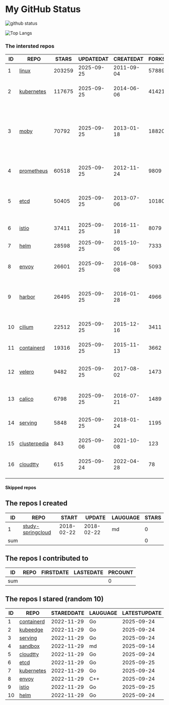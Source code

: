 # My GitHub Status

<img src="https://github-readme-stats-1.yihong0618.vercel.app/api?username=daoqingniu&show_icons=true&&&hide_title=true&count_private=true" alt="github status" />

![Top Langs](https://github-readme-stats-1.yihong0618.vercel.app/api/top-langs/?username=daoqingniu&layout=compact)

<!--START_SECTION:github_repos-->
### The intersted repos
| ID |                              REPO                               | STARS  | UPDATEDAT  | CREATEDAT  | FORKSCOUNT |                                                DESCRIPTIONS                                                |
|----|-----------------------------------------------------------------|--------|------------|------------|------------|------------------------------------------------------------------------------------------------------------|
|  1 | [linux](https://github.com/torvalds/linux)                      | 203259 | 2025-09-25 | 2011-09-04 |      57889 | Linux kernel source tree                                                                                   |
|  2 | [kubernetes](https://github.com/kubernetes/kubernetes)          | 117675 | 2025-09-25 | 2014-06-06 |      41421 | Production-Grade Container Scheduling and Management                                                       |
|  3 | [moby](https://github.com/moby/moby)                            |  70792 | 2025-09-25 | 2013-01-18 |      18820 | The Moby Project - a collaborative project for the container ecosystem to assemble container-based systems |
|  4 | [prometheus](https://github.com/prometheus/prometheus)          |  60518 | 2025-09-25 | 2012-11-24 |       9809 | The Prometheus monitoring system and time series database.                                                 |
|  5 | [etcd](https://github.com/etcd-io/etcd)                         |  50405 | 2025-09-25 | 2013-07-06 |      10180 | Distributed reliable key-value store for the most critical data of a distributed system                    |
|  6 | [istio](https://github.com/istio/istio)                         |  37411 | 2025-09-25 | 2016-11-18 |       8079 | Connect, secure, control, and observe services.                                                            |
|  7 | [helm](https://github.com/helm/helm)                            |  28598 | 2025-09-25 | 2015-10-06 |       7333 | The Kubernetes Package Manager                                                                             |
|  8 | [envoy](https://github.com/envoyproxy/envoy)                    |  26601 | 2025-09-25 | 2016-08-08 |       5093 | Cloud-native high-performance edge/middle/service proxy                                                    |
|  9 | [harbor](https://github.com/goharbor/harbor)                    |  26495 | 2025-09-25 | 2016-01-28 |       4966 | An open source trusted cloud native registry project that stores, signs, and scans content.                |
| 10 | [cilium](https://github.com/cilium/cilium)                      |  22512 | 2025-09-25 | 2015-12-16 |       3411 | eBPF-based Networking, Security, and Observability                                                         |
| 11 | [containerd](https://github.com/containerd/containerd)          |  19316 | 2025-09-25 | 2015-11-13 |       3662 | An open and reliable container runtime                                                                     |
| 12 | [velero](https://github.com/vmware-tanzu/velero)                |   9482 | 2025-09-25 | 2017-08-02 |       1473 | Backup and migrate Kubernetes applications and their persistent volumes                                    |
| 13 | [calico](https://github.com/projectcalico/calico)               |   6798 | 2025-09-25 | 2016-07-21 |       1489 | Cloud native networking and network security                                                               |
| 14 | [serving](https://github.com/knative/serving)                   |   5848 | 2025-09-25 | 2018-01-24 |       1195 | Kubernetes-based, scale-to-zero, request-driven compute                                                    |
| 15 | [clusterpedia](https://github.com/clusterpedia-io/clusterpedia) |    843 | 2025-09-06 | 2021-10-08 |        123 | The Encyclopedia of Kubernetes clusters                                                                    |
| 16 | [cloudtty](https://github.com/cloudtty/cloudtty)                |    615 | 2025-09-24 | 2022-04-28 |         78 | A Friendly Kubernetes CloudShell (Web Terminal) !                                                          |



#### Skipped repos
<!--END_SECTION:github_repos-->

<!--START_SECTION:my_github-->
## The repos I created
| ID  |                                 REPO                                 |   START    |   UPDATE   | LAUGUAGE | STARS |
|-----|----------------------------------------------------------------------|------------|------------|----------|-------|
|   1 | [study-springcloud](https://github.com/daoqingniu/study-springcloud) | 2018-02-22 | 2018-02-22 | md       |     0 |
| sum |                                                                      |            |            |          |     0 |

## The repos I contributed to
| ID  | REPO | FIRSTDATE | LASTEDATE | PRCOUNT |
|-----|------|-----------|-----------|---------|
| sum |      |           |           |       0 |

## The repos I stared (random 10)
| ID |                          REPO                          | STAREDDATE | LAUGUAGE | LATESTUPDATE |
|----|--------------------------------------------------------|------------|----------|--------------|
|  1 | [containerd](https://github.com/containerd/containerd) | 2022-11-29 | Go       | 2025-09-24   |
|  2 | [kubeedge](https://github.com/kubeedge/kubeedge)       | 2022-11-29 | Go       | 2025-09-24   |
|  3 | [serving](https://github.com/knative/serving)          | 2022-11-29 | Go       | 2025-09-24   |
|  4 | [sandbox](https://github.com/cncf/sandbox)             | 2022-11-29 | md       | 2025-09-14   |
|  5 | [cloudtty](https://github.com/cloudtty/cloudtty)       | 2022-11-29 | Go       | 2025-09-24   |
|  6 | [etcd](https://github.com/etcd-io/etcd)                | 2022-11-29 | Go       | 2025-09-25   |
|  7 | [kubernetes](https://github.com/kubernetes/kubernetes) | 2022-11-29 | Go       | 2025-09-24   |
|  8 | [envoy](https://github.com/envoyproxy/envoy)           | 2022-11-29 | C++      | 2025-09-24   |
|  9 | [istio](https://github.com/istio/istio)                | 2022-11-29 | Go       | 2025-09-25   |
| 10 | [helm](https://github.com/helm/helm)                   | 2022-11-29 | Go       | 2025-09-24   |

<!--END_SECTION:my_github-->
